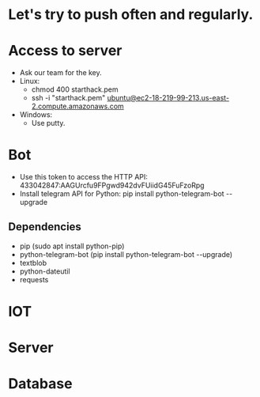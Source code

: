 # Let's try to push often and regularly.

# Access to server

- Ask our team for the key.
- Linux:
	- chmod 400 starthack.pem
	- ssh -i "starthack.pem" ubuntu@ec2-18-219-99-213.us-east-2.compute.amazonaws.com
- Windows: 
	- Use putty.

# Bot

- Use this token to access the HTTP API: 433042847:AAGUrcfu9FPgwd942dvFUiidG45FuFzoRpg
- Install telegram API for Python: pip install python-telegram-bot --upgrade

## Dependencies

- pip (sudo apt install python-pip)
- python-telegram-bot (pip install python-telegram-bot --upgrade)
- textblob
- python-dateutil
- requests


# IOT

# Server

# Database
